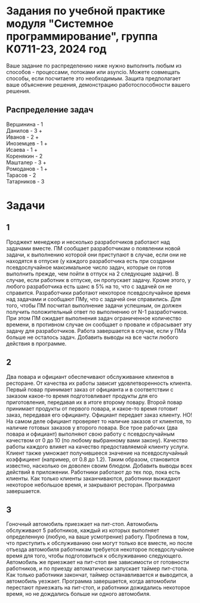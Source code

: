 # Задания по учебной практике модуля "Системное программирование", группа К0711-23, 2024 год
Ваше задание по распределению ниже нужно выполнить любым из способов - процессами, потоками или asyncio. Можете совмещать способы, если посчитаете это необходимым. Защита предполагает ваше объяснение решения, демонстрацию работоспособности вашего решения.
## Распределение задач
  Вершинина - 1  
  Данилов - 3 +  
  Иванов - 2  +  
  Иноземцев - 1 +  
  Исаева - 1 +  
  Коренякин - 2  
  Машталер - 3 +  
  Ромоданов - 1 +  
  Тарасов - 2  
  Татарников - 3  
  
# Задачи
## 1
Проджект менеджер и несколько разработчиков работают над задачами вместе. ПМ сообщает разработчикам о появлении новой задачи, к выполнению которой они приступают в случае, если они не находятся в отпуске (у каждого разработчика есть при создании псевдослучайное максимальное число задач, которые он готов выполнить прежде, чем пойти в отпуск на 2 следующие задачи). В случае, если работник в отпуске, он пропускает задачу. Кроме этого, у любого разработчика есть шанс в 5% на то, что с задачей он не справится. Разработчики работают некоторое псевдослучайное время над задачами и сообщают ПМу, что с задачей они справились. Для того, чтобы ПМ посчитал выполнение задачи успешным, он должен получить положительный ответ по выполнению от N-1 разработчиков. При этом ПМ ожидает выполнения задач ограниченное количество времени, в противном случае он сообщает о провале и сбрасывает эту задачу для разработчиков. Работа завершается в случае, если у ПМа больше не осталось задач. Добавить выводы на все части любого действия в программе.

## 2
Два повара и официант обеспечивают обслуживание клиентов в ресторане. От качества их работы зависит удовлетворенность клиента.
Первый повар принимает заказ от официанта и в соответствии с заказом какое-то время подготовливает продукты для его приготовления, передавая их в итоге второму повару.
Второй повар принимает продукты от первого повара, и какое-то время готовит заказ, передавая его официанту. 
Официант передает заказ клиенту. НО! На самом деле официант проверяет то наличие заказов от клиентов, то наличие готовых заказов у второго повара.
Все трое рабочих (два повара и официант) выполняют свою работу с псевдослучайным качеством от 0 до 10 (по любому выбранному вами закону). Качество работы каждого влияет на качество предоставляемой клиенту услуги. Клиент также умножает получившееся значение на псевдослучайный коэффициент (например, от 0.8 до 1.2). Таким образом, становится известно, насколько он доволен своим блюдом.
Добавить выводы всех действий в приложении. Работники работают до тех пор, пока есть клиенты. Как только клиенты заканчиваются, работники выжидают некоторое небольшое время, и закрывают ресторан. Программа завершается.

## 3
Гоночный автомобиль приезжает на пит-стоп. Автомобиль обслуживают 5 работников, каждый из которых выполняет определенную (любую, на ваше усмотрение) работу. Проблема в том, что приступить к обслуживанию они могут только все вместе, но после отъезда автомобиля работникам требуется некоторое псевдослучайное время для того, чтобы подготовиться к обслуживанию следующего. Автомобиль же приезжает на пит-стоп вне зависимости от готовности работников, и по приезду автоматически запускает таймер пит-стопа. Как только работники закончат, таймер останавливается и выводится, а автомобиль уезжает. Программа завершается, когда автомобили перестают приезжать на пит-стоп, и работники дожидались некоторое время, но не дождались больше ни одного автомобиля.
